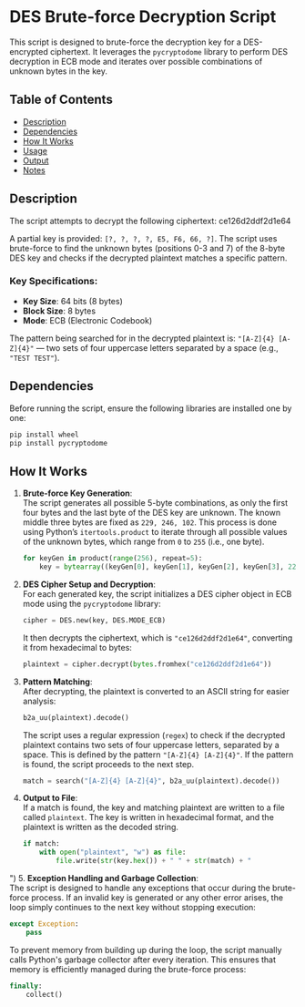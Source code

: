 # DES Brute-force Decryption Script

This script is designed to brute-force the decryption key for a DES-encrypted ciphertext. It leverages the `pycryptodome` library to perform DES decryption in ECB mode and iterates over possible combinations of unknown bytes in the key.

## Table of Contents

- [Description](#description)
- [Dependencies](#dependencies)
- [How It Works](#how-it-works)
- [Usage](#usage)
- [Output](#output)
- [Notes](#notes)

## Description

The script attempts to decrypt the following ciphertext: ce126d2ddf2d1e64


A partial key is provided: `[?, ?, ?, ?, E5, F6, 66, ?]`. The script uses brute-force to find the unknown bytes (positions 0-3 and 7) of the 8-byte DES key and checks if the decrypted plaintext matches a specific pattern.

### Key Specifications:
- **Key Size**: 64 bits (8 bytes)
- **Block Size**: 8 bytes
- **Mode**: ECB (Electronic Codebook)

The pattern being searched for in the decrypted plaintext is: `"[A-Z]{4} [A-Z]{4}"` — two sets of four uppercase letters separated by a space (e.g., `"TEST TEST"`).

## Dependencies

Before running the script, ensure the following libraries are installed one by one:

```bash
pip install wheel
pip install pycryptodome
```

## How It Works

1. **Brute-force Key Generation**:  
   The script generates all possible 5-byte combinations, as only the first four bytes and the last byte of the DES key are unknown. The known middle three bytes are fixed as `229, 246, 102`. This process is done using Python’s `itertools.product` to iterate through all possible values of the unknown bytes, which range from `0` to `255` (i.e., one byte).
   
   ```python
   for keyGen in product(range(256), repeat=5):
       key = bytearray((keyGen[0], keyGen[1], keyGen[2], keyGen[3], 229, 246, 102, keyGen[4]))
   ```

2. **DES Cipher Setup and Decryption**:  
   For each generated key, the script initializes a DES cipher object in ECB mode using the `pycryptodome` library:
   
   ```python
   cipher = DES.new(key, DES.MODE_ECB)
   ```
   
   It then decrypts the ciphertext, which is `"ce126d2ddf2d1e64"`, converting it from hexadecimal to bytes:
   
   ```python
   plaintext = cipher.decrypt(bytes.fromhex("ce126d2ddf2d1e64"))
   ```

3. **Pattern Matching**:  
   After decrypting, the plaintext is converted to an ASCII string for easier analysis:
   
   ```python
   b2a_uu(plaintext).decode()
   ```
   
   The script uses a regular expression (`regex`) to check if the decrypted plaintext contains two sets of four uppercase letters, separated by a space. This is defined by the pattern `"[A-Z]{4} [A-Z]{4}"`. If the pattern is found, the script proceeds to the next step.

   ```python
   match = search("[A-Z]{4} [A-Z]{4}", b2a_uu(plaintext).decode())
   ```

4. **Output to File**:  
   If a match is found, the key and matching plaintext are written to a file called `plaintext`. The key is written in hexadecimal format, and the plaintext is written as the decoded string.
   
   ```python
   if match:
       with open("plaintext", "w") as file:
           file.write(str(key.hex()) + " " + str(match) + "
")
5. **Exception Handling and Garbage Collection**:  
   The script is designed to handle any exceptions that occur during the brute-force process. If an invalid key is generated or any other error arises, the loop simply continues to the next key without stopping execution:
   
   ```python
   except Exception:
       pass
   ```

   To prevent memory from building up during the loop, the script manually calls Python's garbage collector after every iteration. This ensures that memory is efficiently managed during the brute-force process:
   
   ```python
   finally:
       collect()
   ```